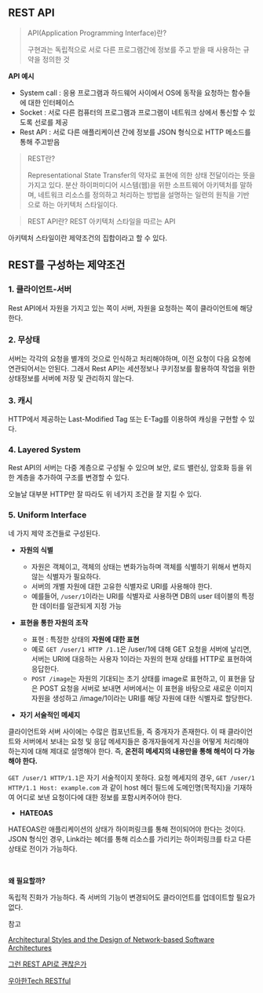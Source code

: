 ## REST API

> API(Application Programming Interface)란?
>
> 구현과는 독립적으로 서로 다른 프로그램간에 정보를 주고 받을 때 사용하는 규약을 정의한 것

**API 예시**

- System call : 응용 프로그램과 하드웨어 사이에서 OS에 동작을 요청하는 함수들에 대한 인터페이스
- Socket : 서로 다른 컴퓨터의 프로그램과 프로그램이 네트워크 상에서 통신할 수 있도록 선로를 제공
- Rest API : 서로 다른 애플리케이션 간에 정보를 JSON 형식으로 HTTP 메소드를 통해 주고받음

> REST란? 
> 
> Representational State Transfer의 약자로 표현에 의한 상태 전달이라는 뜻을 가지고 있다. 분산 하이퍼미디어 시스템(웹)을 위한 소프트웨어 아키텍처를 말하며, 네트워크 리소스를 정의하고 처리하는 방법을 설명하는 일련의 원칙을 기반으로 하는 아키텍처 스타일이다.

> REST API란? REST 아키텍처 스타일을 따르는 API

아키텍처 스타일이란 제약조건의 집합이라고 할 수 있다.

## REST를 구성하는 제약조건

### 1. 클라이언트-서버

Rest API에서 자원을 가지고 있는 쪽이 서버, 자원을 요청하는 쪽이 클라이언트에 해당한다.

### 2. 무상태

서버는 각각의 요청을 별개의 것으로 인식하고 처리해야하며, 이전 요청이 다음 요청에 연관되어서는 안된다. 그래서 Rest API는 세션정보나 쿠키정보를 활용하여 작업을 위한 상태정보를 서버에 저장 및 관리하지 않는다.

### 3. 캐시

HTTP에서 제공하는 Last-Modified Tag 또는 E-Tag를 이용하여 캐싱을 구현할 수 있다.

### 4. Layered System

Rest API의 서버는 다중 계층으로 구성될 수 있으며 보안, 로드 밸런싱, 암호화 등을 위한 계층을 추가하여 구조를 변경할 수 있다.

오늘날 대부분 HTTP만 잘 따라도 위 네가지 조건을 잘 지킬 수 있다.

### 5. Uniform Interface

네 가지 제약 조건들로 구성된다.

- **자원의 식별**

  - 자원은 객체이고, 객체의 상태는 변화가능하며 객체를 식별하기 위해서 변하지 않는 식별자가 필요하다.
  - 서버의 개별 자원에 대한 고유한 식별자로 URI를 사용해야 한다.
  - 예를들어, `/user/1`이라는 URI를 식별자로 사용하면 DB의 user 테이블의 특정한 데이터를 일관되게 지정 가능

- **표현을 통한 자원의 조작**

  - 표현 : 특정한 상태의 **자원에 대한 표현**
  - 예로 `GET /user/1 HTTP /1.1`은 /user/1에 대해 GET 요청을 서버에 날리면, 서버는 URI에 대응하는 사용자 1이라는 자원의 현재 상태를 HTTP로 표현하여 응답한다.
  - `POST /image`는 자원의 기대되는 초기 상태를 image로 표현하고, 이 표현을 담은 POST 요청을 서버로 보내면 서버에서는 이 표현을 바탕으로 새로운 이미지 자원을 생성하고 /image/1이라는 URI를 해당 자원에 대한 식별자로 할당한다.

- **자기 서술적인 메세지**

클라이언트와 서버 사이에는 수많은 컴포넌트들, 즉 중개자가 존재한다. 이 때 클라이언트와 서버에서 보내는 요청 및 응답 메세지들은 중개자들에게 자신을 어떻게 처리해야 하는지에 대해 제대로 설명해야 한다. 즉, **온전히 메세지의 내용만을 통해 해석이 다 가능해야 한다.**

`GET /user/1 HTTP/1.1`은 자기 서술적이지 못하다.
요청 메세지의 경우, `GET /user/1 HTTP/1.1 Host: example.com` 과 같이 host 헤더 필드에 도메인명(목적지)을 기재하여 어디로 보낸 요청이다에 대한 정보를 포함시켜주어야 한다.

- **HATEOAS**

HATEOAS란 애플리케이션의 상태가 하이퍼링크를 통해 전이되어야 한다는 것이다. JSON 형식인 경우, Link라는 헤더를 통해 리소스를 가리키는 하이퍼링크를 타고 다른 상태로 전이가 가능하다.

<br>

**왜 필요할까?**

독립적 진화가 가능하다. 즉 서버의 기능이 변경되어도 클라이언트를 업데이트할 필요가 없다.

참고

[Architectural Styles and
the Design of Network-based Software Architectures](https://www.ics.uci.edu/~fielding/pubs/dissertation/rest_arch_style.htm)

[그런 REST API로 괜찮은가](https://www.youtube.com/watch?v=RP_f5dMoHFc)

[우아한Tech RESTful](https://www.youtube.com/watch?v=NODVCBmyaXs)

